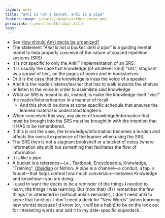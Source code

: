 ```yaml
---
layout: note
title: "anki is not a bucket, anki is a pipe"
feature-image: /assets/images/author-image.png
permalink: /:year/:month/:day/:title
tags:
---
```


<ul>
	<li>See <a href="/2021/12/20/how-should-anki-decks-be-organized">How should Anki decks be organized?</a></li>
	<li>The statement <i>"Anki is not a bucket, anki a pipe"</i> is a guiding mental model to help properly conceive of the nature of spaced repetition systems (SRS)</li>
	<li>It is not specific to only the Anki™ implementation of an SRS.</li>
	<li>It is usually the case that knowledge (of whatever kind) "sits", stagnant as a sprawl of text, on the pages of books and in bookshelves</i>
	<li>Or it is the case that the knowledge is in/as the voice of a speaker</li>
	<li>And it is the reader/listener/learner that has to walk towards the shelves or listen to the voice in order to assimilate said knowledge</li>
	<li>What an SRS is meant to do, instead, is make the knowledge itself "visit" the reader/listener/learner in a manner of recall</li>
		<ul style="margin-top:0; margin-bottom:0;">
			<li>And this should be done at some specific schedule that ensures the learned material is understood longterm.</li>
		</ul>
	<li>When conceived this way, any piece of knowledge/information that must be brought into the SRS must be brought in with the intention that it HAS to be remembered.</li>
	<li>If this is not the case, the knowledge/information becomes a burden and affects the overall experience of the learner when using the SRS.</li>
	<li>The SRS then is not a stagnant bookshelf or a bucket of notes (where information sits still) but something that facilitates the flow of information</li>
	<li>It is like a pipe</li>
	<li>A bucket is a reference—i.e., Textbook, Encyclopedia, Knowledge, "Training", <a href="">Obsidian</a> or Notion. A pipe is a channel—a conduit, a tap, a faucet—that helps control how much conversion—between Knowledge and knowhow—you are doing.</li>
	<li>I used to want the decks to be a reminder of the things I needed to learn, the things I was learning. But (now that) (if) I remember the few things I'm interested in (without anki's reminder), I don't need anki to serve that function. I don't need a deck for "New Words" (when learning new words) because I'd know (or, it will be a habit) to be on the look out for interesting words and add it to my date-specific superdeck.</li>
</ul>
